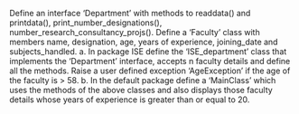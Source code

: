 Define an interface ‘Department’ with methods to readdata() and printdata(), print_number_designations(), number_research_consultancy_projs(). Define a ‘Faculty’ class with members name, designation, age, years of experience, joining_date and subjects_handled.
a. In package ISE define the ‘ISE_department’ class that implements the ‘Department’ interface, accepts n faculty details and define all the methods. Raise a user defined exception ‘AgeException’ if the age of the faculty is > 58.
b. In the default package define a ‘MainClass’ which uses the methods of the above classes and also displays those faculty details whose years of experience is greater than or equal to 20.
